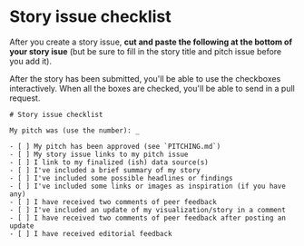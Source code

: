 # Story issue checklist

After you create a story issue, **cut and paste the following at the bottom of your story isue** (but be sure to fill in the story title and pitch issue before you add it).

After the story has been submitted, you'll be able to use the checkboxes interactively. When all the boxes are checked, you'll be able to send in a pull request.

    # Story issue checklist
    
    My pitch was (use the number): _
    
    - [ ] My pitch has been approved (see `PITCHING.md`)
    - [ ] My story issue links to my pitch issue
    - [ ] I link to my finalized (ish) data source(s)
    - [ ] I've included a brief summary of my story
    - [ ] I've included some possible headlines or findings
    - [ ] I've included some links or images as inspiration (if you have any)
    - [ ] I have received two comments of peer feedback
    - [ ] I've included an update of my visualization/story in a comment
    - [ ] I have received two comments of peer feedback after posting an update
    - [ ] I have received editorial feedback
